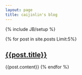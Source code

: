 ```yaml
---
layout: page
title: caijinlin's blog
---
```


{% include JB/setup %}
 

 
{% for post in site.posts  Limit:5%}
<h2><a href="{{post.url}}">{{post.title}}</a></h2>
{{post.content}}
<em Posted on {{post.date|date_to_long_string}}></em>
{% endfor %}

 

 
